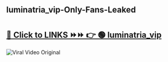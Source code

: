 
 ## luminatria_vip-Only-Fans-Leaked

# <h2><a href="https://clipsfans.com/luminatria_vip&ref=git">🔗 Click to LINKS ⏩⏩ 👉 🟢 luminatria_vip </a></h2>

<a href="https://clipsfans.com/luminatria_vip&ref=git" rel="nofollow" data-target="animated-image.originalLink"><img src="https://i.ibb.co.com/xMMVF88/686577567.gif" alt="Viral Video Original" style="max-width: 100%; display: inline-block;" data-target="animated-image.originalImage"></a>
